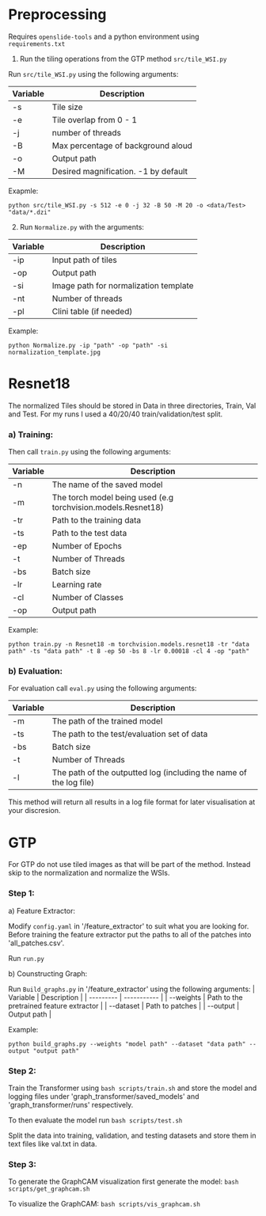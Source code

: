 # Preprocessing

Requires `openslide-tools` and a python environment using `requirements.txt`

1. Run the tiling operations from the GTP method `src/tile_WSI.py`

Run `src/tile_WSI.py` using the following arguments:

| Variable | Description |
| ---------- | ------------ |
| -s | Tile size |
| -e | Tile overlap from 0 - 1 |
| -j | number of threads |
| -B | Max percentage of background aloud |
| -o | Output path |
| -M | Desired magnification. -1 by default |

Exapmle:

`python src/tile_WSI.py -s 512 -e 0 -j 32 -B 50 -M 20 -o <data/Test> "data/*.dzi"`

2. Run `Normalize.py` with the arguments:

| Variable | Description |
| ------------- | ---------- |
| -ip | Input path of tiles |
| -op | Output path |
| -si | Image path for normalization template |
| -nt | Number of threads |
| -pl | Clini table (if needed) |

Example:

`python Normalize.py -ip "path" -op "path" -si normalization_template.jpg`

# Resnet18

The normalized Tiles should be stored in Data in three directories, Train, Val and Test. For my runs I used a 40/20/40 train/validation/test split.

### a) Training:

Then call `train.py` using the following arguments:

| Variable | Description |
| ---------- | --------- |
| -n | The name of the saved model |
| -m | The torch model being used (e.g torchvision.models.Resnet18) |
| -tr | Path to the training data |
| -ts | Path to the test data |
| -ep | Number of Epochs |
| -t | Number of Threads |
| -bs | Batch size |
| -lr | Learning rate|
| -cl | Number of Classes |
| -op | Output path |

Example:

`python train.py -n Resnet18 -m torchvision.models.resnet18 -tr "data path" -ts "data path" -t 8 -ep 50 -bs 8 -lr 0.00018 -cl 4 -op "path"`

### b) Evaluation:

For evaluation call `eval.py` using the following arguments:

| Variable | Description |
| --------- | ----------- |
| -m | The path of the trained model |
| -ts | The path to the test/evaluation set of data |
| -bs | Batch size |
| -t | Number of Threads|
| -l | The path of the outputted log (including the name of the log file) |

This method will return all results in a log file format for later visualisation at your discresion.

# GTP

For GTP do not use tiled images as that will be part of the method. Instead skip to the normalization and normalize the WSIs.

### Step 1:

a) Feature Extractor:

Modify `config.yaml` in '/feature_extractor' to suit what you are looking for.
Before training the feature extractor put the paths to all of the patches into 'all_patches.csv'.

Run `run.py` 

b) Counstructing Graph:

Run `Build_graphs.py` in '/feature_extractor' using the following arguments:
| Variable | Description |
| --------- | ----------- |
| --weights | Path to the pretrained feature extractor |
| --dataset | Path to patches |
| --output | Output path |

Example:

`python build_graphs.py --weights "model path" --dataset "data path" --output "output path"`

### Step 2:

Train the Transformer using `bash scripts/train.sh` and store the model and logging files under 'graph_transformer/saved_models' and 'graph_transformer/runs' respectively.

To then evaluate the model run `bash scripts/test.sh` 

Split the data into training, validation, and testing datasets and store them in text files like val.txt in data.

### Step 3:

To generate the GraphCAM visualization first generate the model:
`bash scripts/get_graphcam.sh`

To visualize the GraphCAM:
`bash scripts/vis_graphcam.sh`
